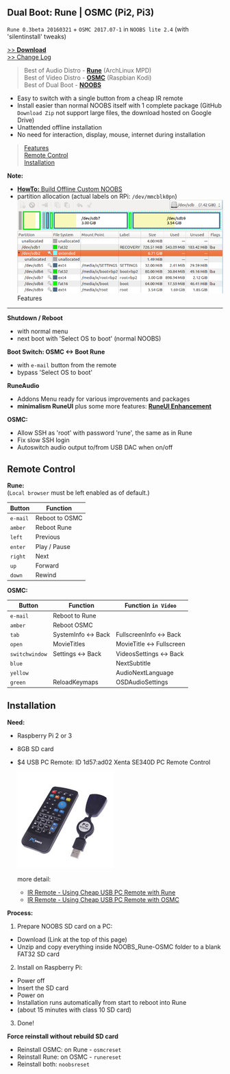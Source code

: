 Dual Boot: Rune | OSMC (Pi2, Pi3)
---

`Rune 0.3beta 20160321` + `OSMC 2017.07-1` in `NOOBS lite 2.4` (with 'silentinstall' tweaks)  

[>> **Download**](https://drive.google.com/open?id=0B9KEjMAuGbejUnZaa2lOakFYYnM)  
[>> Change Log](https://github.com/rern/RPi2-3.Dual.Boot-Rune.OSMC/blob/master/Changelog.md)

> Best of Audio Distro - [**Rune**](http://www.runeaudio.com/) (ArchLinux MPD)  
> Best of Video Distro - [**OSMC**](https://osmc.tv/) (Raspbian Kodi)  
> Best of Dual Boot - [**NOOBS**](https://www.raspberrypi.org/downloads/noobs/)

- Easy to switch with a single button from a cheap IR remote
- Install easier than normal NOOBS itself with 1 complete package (GitHub `Download Zip` not support large files, the download hosted on  Google Drive)
- Unattended offline installation
- No need for interaction, display, mouse, internet during installation  

>[Features](#features)  
>[Remote Control](#remote-control)  
>[Installation](#installation)  

**Note:**  
- [**HowTo:** Build Offline Custom NOOBS](https://github.com/rern/RPi2-3.Dual.Boot-Rune.OSMC/blob/master/HowToBuild.md)  
- partition allocation (actual labels on RPi: `/dev/mmcblk0pn`)  
![partitions](https://github.com/rern/_assets/blob/master/RPi2-3.Dual.Boot-Rune.OSMC/NOOBS_partitions.PNG)  
Features
---

**Shutdown / Reboot**
- with normal menu
- next boot with 'Select OS to boot' (normal NOOBS)
		
**Boot Switch: OSMC <-> Boot Rune**
- with `e-mail` button from the remote
- bypass 'Select OS to boot'

**RuneAudio**  
- Addons Menu ready for various improvements and packages
- **minimalism RuneUI** plus some more features: [**RuneUI Enhancement**](https://github.com/rern/RuneUI_enhancement)  

**OSMC:**
- Allow SSH as 'root' with password 'rune', the same as in Rune
- Fix slow SSH login
- Autoswitch audio output to/from USB DAC when on/off

Remote Control
---

**Rune:**  
(`Local browser` must be left enabled as of default.)  

|	Button		|	Function
|	------------|	--------------
|	`e-mail`	|	Reboot to OSMC
|	`amber`	    |	Reboot Rune
|	`left`		|	Previous
|	`enter`		|	Play / Pause
|	`right`		|	Next
|	`up`		|	Forward
|	`down`		|	Rewind
		
**OSMC:**

|	Button		    |	Function		    |	Function `in Video`
|	----------------|	--------------------|	---------------------------
|	`e-mail`	    |	Reboot to Rune		|
|	`amber`	        |	Reboot OSMC		    |
|	`tab`		    |	SystemInfo <-> Back	|	FullscreenInfo <-> Back
|	`open`		    |	MovieTitles		    |	MovieTitle <-> Fullscreen
|	`switchwindow`	|	Settings <-> Back	|	VideosSettings <-> Back
|	`blue`		    |				        |	NextSubtitle
|	`yellow`	    |				        |	AudioNextLanguage
|	`green`		    |	ReloadKeymaps		|	OSDAudioSettings


Installation
---

**Need:**

- Raspberry Pi 2 or 3
- 8GB SD card
- $4 USB PC Remote: ID 1d57:ad02 Xenta SE340D PC Remote Control
		
    ![remote](https://github.com/rern/_assets/blob/master/RPi2-3.Dual.Boot-Rune.OSMC/irremote.jpg)
    
    more detail:
    * [IR Remote - Using Cheap USB PC Remote with Rune](http://www.runeaudio.com/forum/ir-remote-using-cheap-usb-pc-remote-with-rune-t3901.html)
    * [IR Remote - Using Cheap USB PC Remote with OSMC](https://discourse.osmc.tv/t/ir-remote-using-cheap-usb-pc-remote-with-osmc/18695)

**Process:**

1. Prepare NOOBS SD card on a PC:
 * Download (Link at the top of this page)
 * Unzip and copy everything inside NOOBS_Rune-OSMC folder to a blank FAT32 SD card

2. Install on Raspberry Pi:
 * Power off
 * Insert the SD card
 * Power on
 * Installation runs automatically from start to reboot into Rune
 * (about 15 minutes with class 10 SD card)

3. Done!

**Force reinstall without rebuild SD card**  
- Reinstall OSMC: on Rune - `osmcreset`  
- Reinstall Rune: on OSMC - `runereset`  
- Reinstall both: `noobsreset`  
